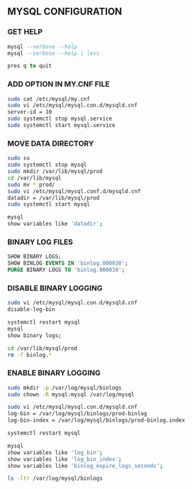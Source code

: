 ## MYSQL CONFIGURATION

### GET HELP
```sql
mysql --verbose --help
mysql --verbose --help | less

pres q to quit
```

### ADD OPTION IN MY.CNF FILE
```sh
sudo cat /etc/mysql/my.cnf 
sudo vi /etc/mysql/mysql.con.d/mysqld.cnf
server-id = 10
sudo systemctl stop mysql.service
sudo systemctl start mysql.service
```

### MOVE DATA DIRECTORY
```sh
sudo su
sudo systemctl stop mysql
sudo mkdir /var/lib/mysql/prod
cd /var/lib/mysql
sudo mv * prod/
sudo vi /etc/mysql/mysql.conf.d/mysqld.cnf
datadir = /var/lib/mysql/prod
sudo systemctl start mysql

mysql
show variables like 'datadir';
```

### BINARY LOG FILES
```sql
SHOW BINARY LOGS;
SHOW BINLOG EVENTS IN 'binlog.000030';
PURGE BINARY LOGS TO 'binlog.000030';
```

### DISABLE BINARY LOGGING
```sh
sudo vi /etc/mysql/mysql.con.d/mysqld.cnf
disable-log-bin

systemctl restart mysql
mysql
show binary logs;

cd /var/lib/mysql/prod
rm -f binlog.*
```

### ENABLE BINARY LOGGING
```sh
sudo mkdir -p /var/log/mysql/binlogs
sudo chown -R mysql:mysql /var/log/mysql

sudo vi /etc/mysql/mysql.con.d/mysqld.cnf
log-bin = /var/log/mysql/binlogs/prod-binlog
log-bin-index = /var/log/mysql/binlogs/prod-binlog.index

systemctl restart mysql

mysql
show variables like 'log_bin';
show variables like 'log_bin_index';
show variables like 'binlog_expire_logs_seconds';

ls -ltr /var/log/mysql/binlogs
```